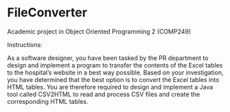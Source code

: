 # FileConverter

Academic project in Object Oriented Programming 2 (COMP249)

Instructions:

As a software designer, you have been tasked by the PR department to design and implement a program to transfer the contents
of the Excel tables to the hospital’s website in a best way possible. Based on your investigation, you have determined that the
best option is to convert the Excel tables into HTML tables. You are therefore required to design and implement a Java tool
called CSV2HTML to read and process CSV files and create the corresponding HTML tables.
